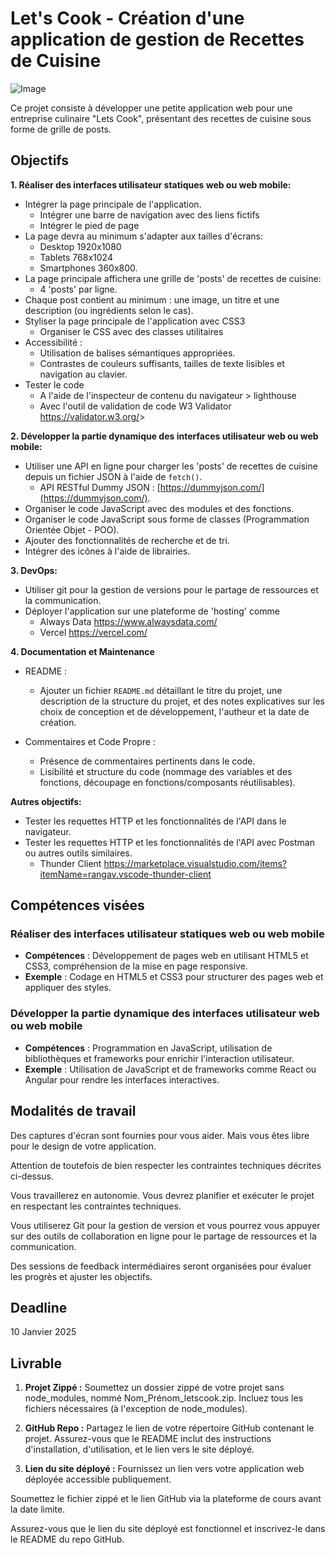 # Let's Cook - Création d'une application de gestion de Recettes de Cuisine

![Image](https://i.imgur.com/bMWnAiT.png)

Ce projet consiste à développer une petite application web pour une entreprise culinaire "Lets Cook", présentant des recettes de cuisine sous forme de grille de posts.

## Objectifs

**1. Réaliser des interfaces utilisateur statiques web ou web mobile:**

- Intégrer la page principale de l'application.
  - Intégrer une barre de navigation avec des liens fictifs
  - Intégrer le pied de page
- La page devra au minimum s'adapter aux tailles d'écrans:
  - Desktop 1920x1080
  - Tablets 768x1024
  - Smartphones 360x800.
- La page principale affichera une grille de 'posts' de recettes de cuisine:
  -  4 'posts' par ligne.
- Chaque post contient au minimum : une image, un titre et une description (ou ingrédients selon le cas).
- Styliser la page principale de l'application avec CSS3
  - Organiser le CSS avec des classes utilitaires
- Accessibilité :
  - Utilisation de balises sémantiques appropriées.
  - Contrastes de couleurs suffisants, tailles de texte lisibles et navigation au clavier.
- Tester le code
  - A l'aide de l'inspecteur de contenu du navigateur > lighthouse
  - Avec l'outil de validation de code W3 Validator <https://validator.w3.org/>>

**2. Développer la partie dynamique des interfaces utilisateur web ou web mobile:**

- Utiliser une API en ligne pour charger les 'posts' de recettes de cuisine depuis un fichier JSON à l'aide de `fetch()`.
  - API RESTful Dummy JSON : [https://dummyjson.com/](https://dummyjson.com/).
- Organiser le code JavaScript avec des modules et des fonctions.
- Organiser le code JavaScript sous forme de classes (Programmation Orientée Objet - POO).
- Ajouter des fonctionnalités de recherche et de tri.
- Intégrer des icônes à l'aide de librairies.

**3. DevOps:**

- Utiliser git pour la gestion de versions pour le partage de ressources et la communication.
- Déployer l'application sur une plateforme de 'hosting' comme
  - Always Data <https://www.alwaysdata.com/>
  - Vercel <https://vercel.com/>

**4. Documentation et Maintenance**

- README :
  - Ajouter un fichier `README.md` détaillant le titre du projet, une description de la structure du projet, et des notes explicatives sur les choix de conception et de développement, l'autheur et la date de création.

- Commentaires et Code Propre :
  - Présence de commentaires pertinents dans le code.
  - Lisibilité et structure du code (nommage des variables et des fonctions, découpage en fonctions/composants réutilisables).

**Autres objectifs:**

- Tester les requettes HTTP et les fonctionnalités de l'API dans le navigateur.
- Tester les requettes HTTP et les fonctionnalités de l'API avec Postman ou autres outils similaires.
  - Thunder Client <https://marketplace.visualstudio.com/items?itemName=rangav.vscode-thunder-client>

## Compétences visées

### Réaliser des interfaces utilisateur statiques web ou web mobile

- **Compétences** : Développement de pages web en utilisant HTML5 et CSS3, compréhension de la mise en page responsive.
- **Exemple** : Codage en HTML5 et CSS3 pour structurer des pages web et appliquer des styles.

### Développer la partie dynamique des interfaces utilisateur web ou web mobile

- **Compétences** : Programmation en JavaScript, utilisation de bibliothèques et frameworks pour enrichir l'interaction utilisateur.
- **Exemple** : Utilisation de JavaScript et de frameworks comme React ou Angular pour rendre les interfaces interactives.

## Modalités de travail

Des captures d'écran sont fournies pour vous aider. Mais vous êtes libre pour le design de votre application.

Attention de toutefois de bien respecter les contraintes techniques décrites ci-dessus.

Vous travaillerez en autonomie. Vous devrez planifier et exécuter le projet en respectant les contraintes techniques.

Vous utiliserez Git pour la gestion de version et vous pourrez vous appuyer sur des outils de collaboration en ligne pour le partage de ressources et la communication.

Des sessions de feedback intermédiaires seront organisées pour évaluer les progrès et ajuster les objectifs.

## Deadline

10 Janvier 2025

## Livrable

1. **Projet Zippé :** Soumettez un dossier zippé de votre projet sans node_modules, nommé Nom_Prénom_letscook.zip.
Incluez tous les fichiers nécessaires (à l'exception de node_modules).

2. **GitHub Repo :** Partagez le lien de votre répertoire GitHub contenant le projet. Assurez-vous que le README inclut des instructions d'installation, d'utilisation, et le lien vers le site déployé.

3. **Lien du site déployé :** Fournissez un lien vers votre application web déployée accessible publiquement.

Soumettez le fichier zippé et le lien GitHub via la plateforme de cours avant la date limite.

Assurez-vous que le lien du site déployé est fonctionnel et inscrivez-le dans le README du repo GitHub.
